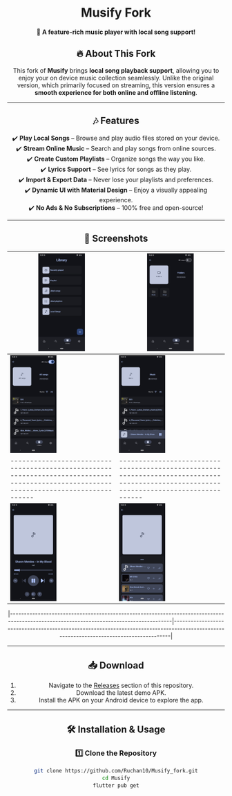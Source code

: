 <div align="center">

# Musify Fork

🎵 **A feature-rich music player with local song support!**  

## 🔥 **About This Fork**
This fork of **Musify** brings **local song playback support**, allowing you to enjoy your on device music collection seamlessly. Unlike the original version, which primarily focused on streaming, this version ensures a **smooth experience for both online and offline listening**.

---

## 🎶 **Features**
✔️ **Play Local Songs** – Browse and play audio files stored on your device.  
✔️ **Stream Online Music** – Search and play songs from online sources.  
✔️ **Create Custom Playlists** – Organize songs the way you like.  
✔️ **Lyrics Support** – See lyrics for songs as they play.  
✔️ **Import & Export Data** – Never lose your playlists and preferences.  
✔️ **Dynamic UI with Material Design** – Enjoy a visually appealing experience.  
✔️ **No Ads & No Subscriptions** – 100% free and open-source!  

---


## 📸 **Screenshots**

| <img src="https://raw.githubusercontent.com/Ruchan10/Musify_fork/main/fastlane/metadata/android/en-US/images/phoneScreenshots/flutter_01.png" width="45%"> | <img src="https://raw.githubusercontent.com/Ruchan10/Musify_fork/main/fastlane/metadata/android/en-US/images/phoneScreenshots/flutter_02.png" width="45%"> |
|----------------------------------------------------------------------------------------------------------------------------------------|----------------------------------------------------------------------------------------------------------------------------------------|
| <img src="https://raw.githubusercontent.com/Ruchan10/Musify_fork/main/fastlane/metadata/android/en-US/images/phoneScreenshots/flutter_03.png" width="45%"> | <img src="https://raw.githubusercontent.com/Ruchan10/Musify_fork/main/fastlane/metadata/android/en-US/images/phoneScreenshots/flutter_04.png" width="45%"> |
|----------------------------------------------------------------------------------------------------------------------------------------|----------------------------------------------------------------------------------------------------------------------------------------|
| <img src="https://raw.githubusercontent.com/Ruchan10/Musify_fork/main/fastlane/metadata/android/en-US/images/phoneScreenshots/flutter_05.png" width="45%"> | <img src="https://raw.githubusercontent.com/Ruchan10/Musify_fork/main/fastlane/metadata/android/en-US/images/phoneScreenshots/flutter_06.png" width="45%"> |

|----------------------------------------------------------------------------------------------------------------------------------------|----------------------------------------------------------------------------------------------------------------------------------------|

---

## 📥 **Download**
1. Navigate to the [Releases](https://github.com/Ruchan10/Musify_fork/releases) section of this repository.  
2. Download the latest demo APK.  
3. Install the APK on your Android device to explore the app.

---

## 🛠️ **Installation & Usage**
### **1️⃣ Clone the Repository**
```sh
git clone https://github.com/Ruchan10/Musify_fork.git
cd Musify
flutter pub get